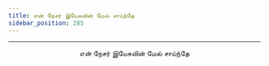 ```yaml
---
title: என் நேசர் இயேசுவின் மேல் சாய்ந்தே
sidebar_position: 285
---
```


---
<center>
என் நேசர் இயேசுவின் மேல் சாய்ந்தே
</center>